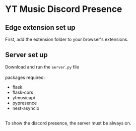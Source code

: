 # YT Music Discord Presence

## Edge extension set up

First, add the extension folder to your browser's extensions.

## Server set up

Download and run the `server.py` file <br>
<br>
packages required: <br>
- flask
- flask-cors
- ytmusicapi
- pypresence
- nest-asyncio
<br>
To show the discord presence, the server must be always on.
